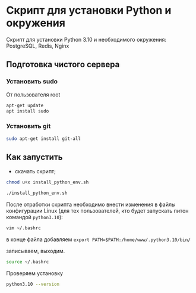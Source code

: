 # Скрипт для установки Python и окружения

Скрипт для установки Python 3.10 и необходимого окружения: PostgreSQL, Redis, Nginx

## Подготовка чистого сервера


### Установить sudo

От пользователя root

```sh
apt-get update
apt install sudo
```
### Установить git
```sh
sudo apt-get install git-all
```

## Как запустить

- скачать скрипт;
```sh
chmod u+x install_python_env.sh
```

```sh
./install_python_env.sh
```

После отработки скрипта необходимо внести изменения в файлы конфигурации Linux (для тех пользователей, кто будет запускать питон командой ```python3.10```):

```sh
vim ~/.bashrc
```

в конце файла добавляем ```export PATH=$PATH:/home/www/.python3.10/bin/```

записываем, выходим.

```sh
source ~/.bashrc
```

Проверяем установку
```sh
python3.10 --version
```
